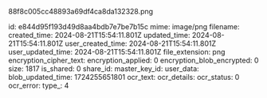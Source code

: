 88f8c005cc48893a69df4ca8da132328.png

id: e844d95f193d49d8aa4bdb7e7be7b15c
mime: image/png
filename: 
created_time: 2024-08-21T15:54:11.801Z
updated_time: 2024-08-21T15:54:11.801Z
user_created_time: 2024-08-21T15:54:11.801Z
user_updated_time: 2024-08-21T15:54:11.801Z
file_extension: png
encryption_cipher_text: 
encryption_applied: 0
encryption_blob_encrypted: 0
size: 1817
is_shared: 0
share_id: 
master_key_id: 
user_data: 
blob_updated_time: 1724255651801
ocr_text: 
ocr_details: 
ocr_status: 0
ocr_error: 
type_: 4